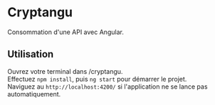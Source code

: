# Cryptangu

Consommation d'une API avec Angular.

## Utilisation

Ouvrez votre terminal dans /cryptangu.  
Effectuez `npm install`, puis `ng start` pour démarrer le projet.  
Naviguez au `http://localhost:4200/` si l'application ne se lance pas automatiquement.
